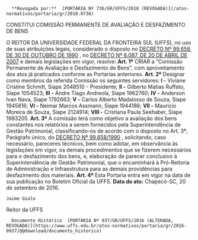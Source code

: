       **Revogada por:**  [PORTARIA Nº 736/GR/UFFS/2018 (REVOGADA)](/atos-normativos/portaria/gr/2018-0736) 

   CONSTITUI COMISSÃO PERMANENTE DE AVALIAÇÃO E DESFAZIMENTO DE BENS  

 O REITOR DA UNIVERSIDADE FEDERAL DA FRONTEIRA SUL (UFFS), no uso de suas atribuições legais, considerado o disposto no [DECRETO Nº 99.658, DE 30 DE OUTUBRO DE 1990](http://www.planalto.gov.br/ccivil_03/decreto/antigos/d99658.htm)  , no [DECRETO Nº 6.087, DE 20 DE ABRIL DE 2007](http://www.planalto.gov.br/ccivil_03/_Ato2007-2010/2007/Decreto/D6087.htm)  e demais legislações em vigor, resolve:   **Art. 1º** CRIAR a “Comissão Permanente de Avaliação e Desfazimento de Bens”, com aproveitamento dos atos já praticados conforme as Portarias anteriores.   **Art. 2º** Designar como membros da referida Comissão os seguintes servidores: **I -** Viviane Cristine Schmitt, Siape 2048510 - Presidente; **II -** Gilberto Matias Ruffato, Siape 1054523; **III -** Andre Tiago Andreola, Siape 1962760; **IV -** Anderson Ivan Nava, Siape 1792663; **V -** Carlos Alberto Madalosso de Souza, Siape 1945816; **VI -** Neimar Marcos Assmann, Siape 1944186; **VII -** Mauricio Moreira de Souza, Siape 2124914; **VIII -** Cristiana Paula Seehaber, Siape 1983205.   **Art. 3º** A comissão terá como objetivo a avaliação dos bens constantes nos relatórios a serem fornecidos pela Superintendência de Gestão Patrimonial, classificando-os de acordo com o disposto no Art. 3º, Parágrafo único, do [DECRETO Nº 99.658/1990](http://www.planalto.gov.br/ccivil_03/decreto/antigos/d99658.htm)  , solicitando, caso necessário, pareceres técnicos, bem como adotar, em observância às legislações em vigor, os demais procedimentos que se fizerem necessários para o desfazimento dos bens, e, elaboração de parecer conclusivo à Superintendência de Gestão Patrimonial, que o encaminhará à Pró-Reitoria de Administração e Infraestrutura para as demais providências para desfazimento dos materiais.   **Art. 4º** Esta Portaria entra em vigor na data de sua publicação no Boletim Oficial da UFFS.      **Data do ato:** Chapecó-SC, 20 de setembro de 2016.   
 

    Jaime Giolo   
 Reitor da UFFS 

      Documento Histórico  [PORTARIA Nº 937/GR/UFFS/2016 (ALTERADA, REVOGADA)](https://www.uffs.edu.br/atos-normativos/portaria/gr/2016-0937/@@download/documento_historico)     
      